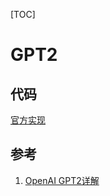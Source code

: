 [TOC]

# GPT2

## 代码

[官方实现](https://github.com/openai/gpt-2)

## 参考

1. [OpenAI GPT2详解](https://zhuanlan.zhihu.com/p/57251615)
